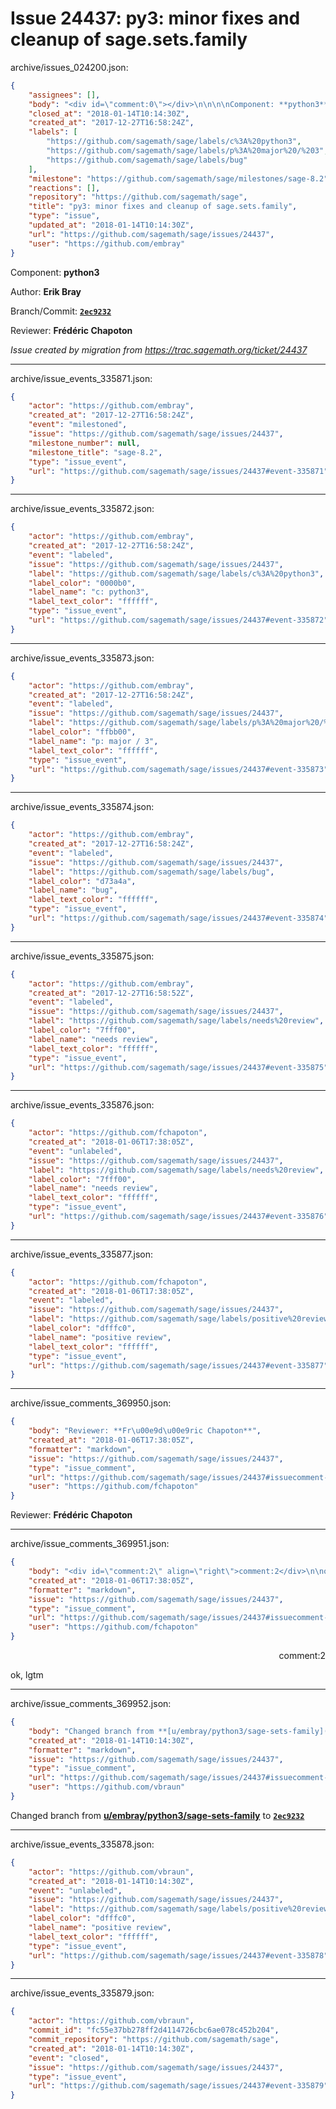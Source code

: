 # Issue 24437: py3: minor fixes and cleanup of sage.sets.family

archive/issues_024200.json:
```json
{
    "assignees": [],
    "body": "<div id=\"comment:0\"></div>\n\n\n\nComponent: **python3**\n\nAuthor: **Erik Bray**\n\nBranch/Commit: **[`2ec9232`](https://github.com/sagemath/sagetrac-mirror/commit/2ec9232c3210b694bbd64388f62e73b26914696e)**\n\nReviewer: **Fr\u00e9d\u00e9ric Chapoton**\n\n_Issue created by migration from https://trac.sagemath.org/ticket/24437_\n\n",
    "closed_at": "2018-01-14T10:14:30Z",
    "created_at": "2017-12-27T16:58:24Z",
    "labels": [
        "https://github.com/sagemath/sage/labels/c%3A%20python3",
        "https://github.com/sagemath/sage/labels/p%3A%20major%20/%203",
        "https://github.com/sagemath/sage/labels/bug"
    ],
    "milestone": "https://github.com/sagemath/sage/milestones/sage-8.2",
    "reactions": [],
    "repository": "https://github.com/sagemath/sage",
    "title": "py3: minor fixes and cleanup of sage.sets.family",
    "type": "issue",
    "updated_at": "2018-01-14T10:14:30Z",
    "url": "https://github.com/sagemath/sage/issues/24437",
    "user": "https://github.com/embray"
}
```
<div id="comment:0"></div>



Component: **python3**

Author: **Erik Bray**

Branch/Commit: **[`2ec9232`](https://github.com/sagemath/sagetrac-mirror/commit/2ec9232c3210b694bbd64388f62e73b26914696e)**

Reviewer: **Frédéric Chapoton**

_Issue created by migration from https://trac.sagemath.org/ticket/24437_





---

archive/issue_events_335871.json:
```json
{
    "actor": "https://github.com/embray",
    "created_at": "2017-12-27T16:58:24Z",
    "event": "milestoned",
    "issue": "https://github.com/sagemath/sage/issues/24437",
    "milestone_number": null,
    "milestone_title": "sage-8.2",
    "type": "issue_event",
    "url": "https://github.com/sagemath/sage/issues/24437#event-335871"
}
```



---

archive/issue_events_335872.json:
```json
{
    "actor": "https://github.com/embray",
    "created_at": "2017-12-27T16:58:24Z",
    "event": "labeled",
    "issue": "https://github.com/sagemath/sage/issues/24437",
    "label": "https://github.com/sagemath/sage/labels/c%3A%20python3",
    "label_color": "0000b0",
    "label_name": "c: python3",
    "label_text_color": "ffffff",
    "type": "issue_event",
    "url": "https://github.com/sagemath/sage/issues/24437#event-335872"
}
```



---

archive/issue_events_335873.json:
```json
{
    "actor": "https://github.com/embray",
    "created_at": "2017-12-27T16:58:24Z",
    "event": "labeled",
    "issue": "https://github.com/sagemath/sage/issues/24437",
    "label": "https://github.com/sagemath/sage/labels/p%3A%20major%20/%203",
    "label_color": "ffbb00",
    "label_name": "p: major / 3",
    "label_text_color": "ffffff",
    "type": "issue_event",
    "url": "https://github.com/sagemath/sage/issues/24437#event-335873"
}
```



---

archive/issue_events_335874.json:
```json
{
    "actor": "https://github.com/embray",
    "created_at": "2017-12-27T16:58:24Z",
    "event": "labeled",
    "issue": "https://github.com/sagemath/sage/issues/24437",
    "label": "https://github.com/sagemath/sage/labels/bug",
    "label_color": "d73a4a",
    "label_name": "bug",
    "label_text_color": "ffffff",
    "type": "issue_event",
    "url": "https://github.com/sagemath/sage/issues/24437#event-335874"
}
```



---

archive/issue_events_335875.json:
```json
{
    "actor": "https://github.com/embray",
    "created_at": "2017-12-27T16:58:52Z",
    "event": "labeled",
    "issue": "https://github.com/sagemath/sage/issues/24437",
    "label": "https://github.com/sagemath/sage/labels/needs%20review",
    "label_color": "7fff00",
    "label_name": "needs review",
    "label_text_color": "ffffff",
    "type": "issue_event",
    "url": "https://github.com/sagemath/sage/issues/24437#event-335875"
}
```



---

archive/issue_events_335876.json:
```json
{
    "actor": "https://github.com/fchapoton",
    "created_at": "2018-01-06T17:38:05Z",
    "event": "unlabeled",
    "issue": "https://github.com/sagemath/sage/issues/24437",
    "label": "https://github.com/sagemath/sage/labels/needs%20review",
    "label_color": "7fff00",
    "label_name": "needs review",
    "label_text_color": "ffffff",
    "type": "issue_event",
    "url": "https://github.com/sagemath/sage/issues/24437#event-335876"
}
```



---

archive/issue_events_335877.json:
```json
{
    "actor": "https://github.com/fchapoton",
    "created_at": "2018-01-06T17:38:05Z",
    "event": "labeled",
    "issue": "https://github.com/sagemath/sage/issues/24437",
    "label": "https://github.com/sagemath/sage/labels/positive%20review",
    "label_color": "dfffc0",
    "label_name": "positive review",
    "label_text_color": "ffffff",
    "type": "issue_event",
    "url": "https://github.com/sagemath/sage/issues/24437#event-335877"
}
```



---

archive/issue_comments_369950.json:
```json
{
    "body": "Reviewer: **Fr\u00e9d\u00e9ric Chapoton**",
    "created_at": "2018-01-06T17:38:05Z",
    "formatter": "markdown",
    "issue": "https://github.com/sagemath/sage/issues/24437",
    "type": "issue_comment",
    "url": "https://github.com/sagemath/sage/issues/24437#issuecomment-369950",
    "user": "https://github.com/fchapoton"
}
```

Reviewer: **Frédéric Chapoton**



---

archive/issue_comments_369951.json:
```json
{
    "body": "<div id=\"comment:2\" align=\"right\">comment:2</div>\n\nok, lgtm",
    "created_at": "2018-01-06T17:38:05Z",
    "formatter": "markdown",
    "issue": "https://github.com/sagemath/sage/issues/24437",
    "type": "issue_comment",
    "url": "https://github.com/sagemath/sage/issues/24437#issuecomment-369951",
    "user": "https://github.com/fchapoton"
}
```

<div id="comment:2" align="right">comment:2</div>

ok, lgtm



---

archive/issue_comments_369952.json:
```json
{
    "body": "Changed branch from **[u/embray/python3/sage-sets-family](https://github.com/sagemath/sagetrac-mirror/tree/u/embray/python3/sage-sets-family)** to **[`2ec9232`](https://github.com/sagemath/sagetrac-mirror/commit/2ec9232c3210b694bbd64388f62e73b26914696e)**",
    "created_at": "2018-01-14T10:14:30Z",
    "formatter": "markdown",
    "issue": "https://github.com/sagemath/sage/issues/24437",
    "type": "issue_comment",
    "url": "https://github.com/sagemath/sage/issues/24437#issuecomment-369952",
    "user": "https://github.com/vbraun"
}
```

Changed branch from **[u/embray/python3/sage-sets-family](https://github.com/sagemath/sagetrac-mirror/tree/u/embray/python3/sage-sets-family)** to **[`2ec9232`](https://github.com/sagemath/sagetrac-mirror/commit/2ec9232c3210b694bbd64388f62e73b26914696e)**



---

archive/issue_events_335878.json:
```json
{
    "actor": "https://github.com/vbraun",
    "created_at": "2018-01-14T10:14:30Z",
    "event": "unlabeled",
    "issue": "https://github.com/sagemath/sage/issues/24437",
    "label": "https://github.com/sagemath/sage/labels/positive%20review",
    "label_color": "dfffc0",
    "label_name": "positive review",
    "label_text_color": "ffffff",
    "type": "issue_event",
    "url": "https://github.com/sagemath/sage/issues/24437#event-335878"
}
```



---

archive/issue_events_335879.json:
```json
{
    "actor": "https://github.com/vbraun",
    "commit_id": "fc55e37bb278ff2d4114726cbc6ae078c452b204",
    "commit_repository": "https://github.com/sagemath/sage",
    "created_at": "2018-01-14T10:14:30Z",
    "event": "closed",
    "issue": "https://github.com/sagemath/sage/issues/24437",
    "type": "issue_event",
    "url": "https://github.com/sagemath/sage/issues/24437#event-335879"
}
```
